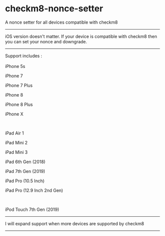 # checkm8-nonce-setter
A nonce setter for all devices compatible with checkm8

-----------------------------------------

iOS version doesn't matter. If your device is compatible with checkm8 then you can set your nonce and downgrade.

-----------------------------------------

Support includes : 
<br/>
<br/>
iPhone 5s

iPhone 7

iPhone 7 Plus

iPhone 8

iPhone 8 Plus

iPhone X

<br/>

iPad Air 1

iPad Mini 2

iPad Mini 3

iPad 6th Gen (2018)

iPad 7th Gen (2019)

iPad Pro (10.5 Inch)

iPad Pro (12.9 Inch 2nd Gen)

<br/>

iPod Touch 7th Gen (2019)


-----------------------------------------

I will expand support when more devices are supported by checkm8

-----------------------------------------